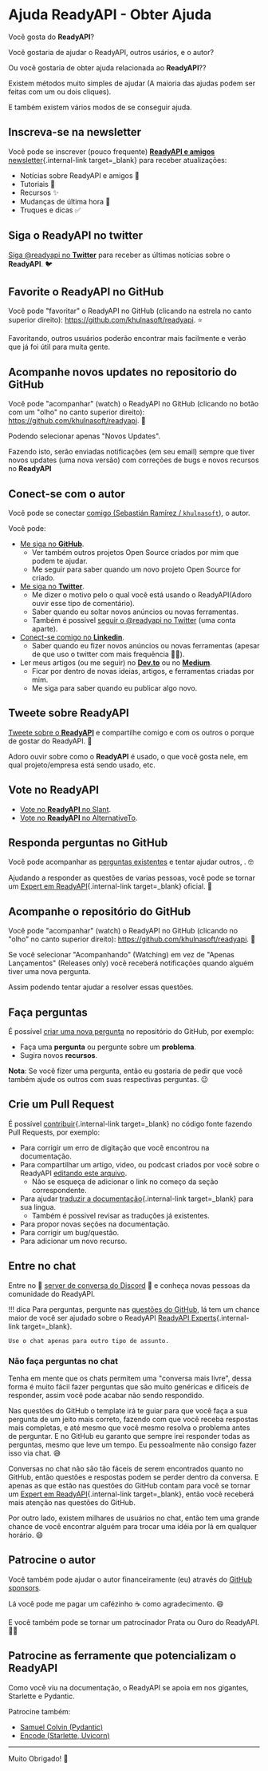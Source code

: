 # Ajuda ReadyAPI - Obter Ajuda

Você gosta do **ReadyAPI**?

Você gostaria de ajudar o ReadyAPI, outros usários, e o autor?

Ou você gostaria de obter ajuda relacionada ao **ReadyAPI**??

Existem métodos muito simples de ajudar (A maioria das ajudas podem ser feitas com um ou dois cliques).

E também existem vários modos de se conseguir ajuda.

## Inscreva-se na newsletter

Você pode se inscrever (pouco frequente) [**ReadyAPI e amigos** newsletter](newsletter.md){.internal-link target=_blank} para receber atualizações:

* Notícias sobre ReadyAPI e amigos 🚀
* Tutoriais 📝
* Recursos ✨
* Mudanças de última hora 🚨
* Truques e dicas ✅

## Siga o ReadyAPI no twitter

<a href="https://twitter.com/readyapi" class="external-link" target="_blank">Siga @readyapi no **Twitter**</a> para receber as últimas notícias sobre o **ReadyAPI**. 🐦

## Favorite o **ReadyAPI** no GitHub

Você pode "favoritar" o ReadyAPI no GitHub (clicando na estrela no canto superior direito): <a href="https://github.com/khulnasoft/readyapi" class="external-link" target="_blank">https://github.com/khulnasoft/readyapi</a>. ⭐️

Favoritando, outros usuários poderão encontrar mais facilmente e verão que já foi útil para muita gente.

## Acompanhe novos updates no repositorio do GitHub

Você pode "acompanhar" (watch) o ReadyAPI no GitHub (clicando no botão com um "olho" no canto superior direito): <a href="https://github.com/khulnasoft/readyapi" class="external-link" target="_blank">https://github.com/khulnasoft/readyapi</a>. 👀

Podendo selecionar apenas "Novos Updates".

Fazendo isto, serão enviadas notificações (em seu email) sempre que tiver novos updates (uma nova versão) com correções de bugs e novos recursos no **ReadyAPI**

## Conect-se com o autor

Você pode se conectar <a href="https://khulnasoft.com" class="external-link" target="_blank">comigo (Sebastián Ramírez / `khulnasoft`)</a>, o autor.

Você pode:

* <a href="https://github.com/khulnasoft" class="external-link" target="_blank">Me siga no **GitHub**</a>.
    * Ver também outros projetos Open Source criados por mim que podem te ajudar.
    * Me seguir para saber quando um novo projeto Open Source for criado.
* <a href="https://twitter.com/khulnasoft" class="external-link" target="_blank">Me siga no **Twitter**</a>.
    * Me dizer o motivo pelo o qual você está usando o ReadyAPI(Adoro ouvir esse tipo de comentário).
    * Saber quando eu soltar novos anúncios ou novas ferramentas.
    * Também é possivel <a href="https://twitter.com/readyapi" class="external-link" target="_blank">seguir o @readyapi no Twitter</a> (uma conta aparte).
* <a href="https://www.linkedin.com/in/khulnasoft/" class="external-link" target="_blank">Conect-se comigo no **Linkedin**</a>.
    * Saber quando eu fizer novos anúncios ou novas ferramentas (apesar de que uso o twitter com mais frequência 🤷‍♂).
* Ler meus artigos (ou me seguir) no <a href="https://dev.to/khulnasoft" class="external-link" target="_blank">**Dev.to**</a> ou no <a href="https://medium.com/@khulnasoft" class="external-link" target="_blank">**Medium**</a>.
    * Ficar por dentro de novas ideias, artigos, e ferramentas criadas por mim.
    * Me siga para saber quando eu publicar algo novo.

## Tweete sobre **ReadyAPI**

<a href="https://twitter.com/compose/tweet?text=I'm loving @readyapi because... https://github.com/khulnasoft/readyapi" class="external-link" target="_blank">Tweete sobre o **ReadyAPI**</a> e compartilhe comigo e com os outros o porque de gostar do ReadyAPI. 🎉

Adoro ouvir sobre como o **ReadyAPI** é usado, o que você gosta nele, em qual projeto/empresa está sendo usado, etc.

## Vote no ReadyAPI

* <a href="https://www.slant.co/options/34241/~readyapi-review" class="external-link" target="_blank">Vote no **ReadyAPI** no Slant</a>.
* <a href="https://alternativeto.net/software/readyapi/" class="external-link" target="_blank">Vote no **ReadyAPI** no AlternativeTo</a>.

## Responda perguntas no GitHub

Você pode acompanhar as <a href="https://github.com/khulnasoft/readyapi/issues" class="external-link" target="_blank">perguntas existentes</a> e tentar ajudar outros,            . 🤓

Ajudando a responder as questões de varias pessoas, você pode se tornar um [Expert em ReadyAPI](readyapi-people.md#experts){.internal-link target=_blank} oficial. 🎉

## Acompanhe o repositório do GitHub

Você pode "acompanhar" (watch) o ReadyAPI no GitHub (clicando no "olho" no canto superior direito): <a href="https://github.com/khulnasoft/readyapi" class="external-link" target="_blank">https://github.com/khulnasoft/readyapi</a>. 👀

Se você selecionar "Acompanhando" (Watching) em vez de "Apenas Lançamentos" (Releases only) você receberá notificações quando alguém tiver uma nova pergunta.

Assim podendo tentar ajudar a resolver essas questões.

## Faça perguntas

É possível <a href="https://github.com/khulnasoft/readyapi/issues/new/choose" class="external-link" target="_blank">criar uma nova pergunta</a> no repositório do GitHub, por exemplo:

* Faça uma **pergunta** ou pergunte sobre um **problema**.
* Sugira novos **recursos**.

**Nota**: Se você fizer uma pergunta, então eu gostaria de pedir que você também ajude os outros com suas respectivas perguntas. 😉

## Crie um Pull Request

É possível [contribuir](contributing.md){.internal-link target=_blank} no código fonte fazendo Pull Requests, por exemplo:

* Para corrigir um erro de digitação que você encontrou na documentação.
* Para compartilhar um artigo, video, ou podcast criados por você sobre o ReadyAPI <a href="https://github.com/khulnasoft/readyapi/edit/master/docs/en/data/external_links.yml" class="external-link" target="_blank">editando este arquivo</a>.
    * Não se esqueça de adicionar o link no começo da seção correspondente.
* Para ajudar [traduzir a documentação](contributing.md#translations){.internal-link target=_blank} para sua lingua.
    * Também é possivel revisar as traduções já existentes.
* Para propor novas seções na documentação.
* Para corrigir um bug/questão.
* Para adicionar um novo recurso.

## Entre no chat

Entre no 👥 <a href="https://discord.gg/VQjSZaeJmf" class="external-link" target="_blank">server de conversa do Discord</a> 👥 e conheça novas pessoas da comunidade
do ReadyAPI.

!!! dica
    Para perguntas, pergunte nas <a href="https://github.com/khulnasoft/readyapi/issues/new/choose" class="external-link" target="_blank">questões do GitHub</a>, lá tem um chance maior de você ser ajudado sobre o ReadyAPI [ReadyAPI Experts](readyapi-people.md#experts){.internal-link target=_blank}.

    Use o chat apenas para outro tipo de assunto.

### Não faça perguntas no chat

Tenha em mente que os chats permitem uma "conversa mais livre", dessa forma é muito fácil fazer perguntas que são muito genéricas e dificeís de responder, assim você pode acabar não sendo respondido.

Nas questões do GitHub o template irá te guiar para que você faça a sua pergunta de um jeito mais correto, fazendo com que você receba respostas mais completas, e até mesmo que você mesmo resolva o problema antes de perguntar. E no GitHub eu garanto que sempre irei responder todas as perguntas, mesmo que leve um tempo. Eu pessoalmente não consigo fazer isso via chat. 😅

Conversas no chat não são tão fáceis de serem encontrados quanto no GitHub, então questões e respostas podem se perder dentro da conversa. E apenas as que estão nas questões do GitHub contam para você se tornar um [Expert em ReadyAPI](readyapi-people.md#experts){.internal-link target=_blank}, então você receberá mais atenção nas questões do GitHub.

Por outro lado, existem milhares de usuários no chat, então tem uma grande chance de você encontrar alguém para trocar uma idéia por lá em qualquer horário. 😄

## Patrocine o autor

Você também pode ajudar o autor financeiramente (eu) através do <a href="https://github.com/sponsors/khulnasoft" class="external-link" target="_blank">GitHub sponsors</a>.

Lá você pode me pagar um cafézinho ☕️ como agradecimento. 😄

E você também pode se tornar um patrocinador Prata ou Ouro do ReadyAPI. 🏅🎉

## Patrocine as ferramente que potencializam o ReadyAPI

Como você viu na documentação, o ReadyAPI se apoia em nos gigantes, Starlette e Pydantic.

Patrocine também:

* <a href="https://github.com/sponsors/samuelcolvin" class="external-link" target="_blank">Samuel Colvin (Pydantic)</a>
* <a href="https://github.com/sponsors/encode" class="external-link" target="_blank">Encode (Starlette, Uvicorn)</a>

---

Muito Obrigado! 🚀

